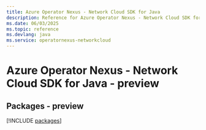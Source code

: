 ```yaml
---
title: Azure Operator Nexus - Network Cloud SDK for Java
description: Reference for Azure Operator Nexus - Network Cloud SDK for Java
ms.date: 06/03/2025
ms.topic: reference
ms.devlang: java
ms.service: operatornexus-networkcloud
---
```

# Azure Operator Nexus - Network Cloud SDK for Java - preview
## Packages - preview
[!INCLUDE [packages](operator-nexus---network-cloud-index.md)]